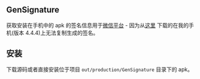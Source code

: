 ## GenSignature

获取安装在手机中的 apk 的签名信息用于[微信平台](https://open.weixin.qq.com/cgi-bin/index?t=home/index&lang=zh_CN) - 因为从[这里](https://open.weixin.qq.com/cgi-bin/readtemplate?t=resource/app_download_android_tmpl&lang=zh_CN)
下载的在我的手机(版本 4.4.4)上无法复制生成的签名。

## 安装

下载源码或者直接安装位于项目 `out/production/GenSignature` 目录下的 apk。
